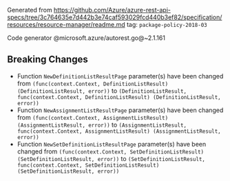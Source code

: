 Generated from https://github.com/Azure/azure-rest-api-specs/tree/3c764635e7d442b3e74caf593029fcd440b3ef82/specification/resources/resource-manager/readme.md tag: `package-policy-2018-03`

Code generator @microsoft.azure/autorest.go@~2.1.161

## Breaking Changes

- Function `NewDefinitionListResultPage` parameter(s) have been changed from `(func(context.Context, DefinitionListResult) (DefinitionListResult, error))` to `(DefinitionListResult, func(context.Context, DefinitionListResult) (DefinitionListResult, error))`
- Function `NewAssignmentListResultPage` parameter(s) have been changed from `(func(context.Context, AssignmentListResult) (AssignmentListResult, error))` to `(AssignmentListResult, func(context.Context, AssignmentListResult) (AssignmentListResult, error))`
- Function `NewSetDefinitionListResultPage` parameter(s) have been changed from `(func(context.Context, SetDefinitionListResult) (SetDefinitionListResult, error))` to `(SetDefinitionListResult, func(context.Context, SetDefinitionListResult) (SetDefinitionListResult, error))`
